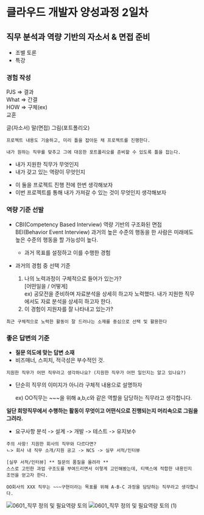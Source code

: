 # 클라우드 개발자 양성과정 2일차

## 직무 분석과 역량 기반의 자소서 & 면접 준비
* 조별 토론
* 특강

### 경험 작성

PJS => 결과<br>
What => 간결<br>
HOW => 구체(ex)<br>
교훈<br>

글(자소서) 말(면접) 그림(포트폴리오)

``` 프로젝트 내용도 기술하고, 미리 틀을 잡아둔 채 프로젝트를 진행한다. ```

``` 내가 원하는 직무를 맞추고 그에 대응한 포트폴리오를 준비할 수 있도록 틀을 잡는다. ```

* 내가 지원한 직무가 무엇인지
* 내가 갖고 있는 역량이 무엇인지
- 이 둘을 프로젝트 진행 전에 한번 생각해보자
- 이번 프로젝트를 통해 내가 가져갈 수 있는 것이 무엇인지 생각해보자


### 역량 기준 선발
* CBI(Competency Based Interview) 역량 기반의 구조화된 면접<br>
BEI(Behavior Event Interview) 과거의 높은 수준의 행동을 한 사람은 미래에도 높은 수준의 행동을 할 가능성이 높다.
     
    - 과거 목표를 설정하고 이를 수행한 경험 <br>

* 과거의 경험 중 선택 기준
    1. 나의 노력과정이 구체적으로 들어가 있는가? <br>
        [어떤일을 / 어떻게] <br>
        ex) 공모전을 준비하며 자료분석을 상세히 하고자 노력했다.
        내가 지원한 직무에서도 자료 분석을 상세히 하고자 한다.
    2. 이 경험이 지원자를 잘 나타내고 있는가?

``` 최근 구체적으로 노력한 활동이 잘 드러나는 소재를 중심으로 선택 및 활용한다 ```

### 좋은 답변의 기준
* <b>질문 의도에 맞는 답변 소재</b>
* 비즈매너, 스피치, 적극성은 부수적인 것.

``` 지원한 직무가 어떤 직무라고 생각하나요? (지원한 직무가 어떤 일인지는 알고 있나요?) ```
- 단순히 직무의 이미지가 아니라 구체적 내용으로 설명하자
    
    ex) OO직무는 ~~~을 위해 a,b,c와 같은 역할을 담당하는 직무라고 생각합니다.

<b>일단 희망직무에서 수행하는 활동이 무엇이고 어떤식으로 진행되는지 머리속으로 그림을 그려라.</b>
* 요구사항 분석 -> 설계 -> 개발 -> 테스트 -> 유지보수
```
주의 사항! 지원한 회사의 직무와 다르다면?
ㄴ> 회사 내 직무 소개/지원 공고 -> NCS -> 실무 서적/인터뷰

[실무 서적/인터뷰] ** 질문의 품질을 올려라 **
스스로 고민한 과업 구조도를 부여드리면서 이렇게 고민해봤는데, 티맥스에 적합한 내용인지 조언을 얻고자 한다.
```

``` OO회사의 XXX 직무는 ~~~구현이라는 목표를 위해 A-B-C 과정을 담당하는 직무라고 생각합니다. ```

![0601_직무 정의 및 필요역량 토의](https://user-images.githubusercontent.com/32921225/120280185-56426c80-c2f2-11eb-9808-2e0ec4ffe460.png)
![0601_직무 정의 및 필요역량 토의 (1)](https://user-images.githubusercontent.com/32921225/120280192-58a4c680-c2f2-11eb-9184-596bd184d2af.png)

     
